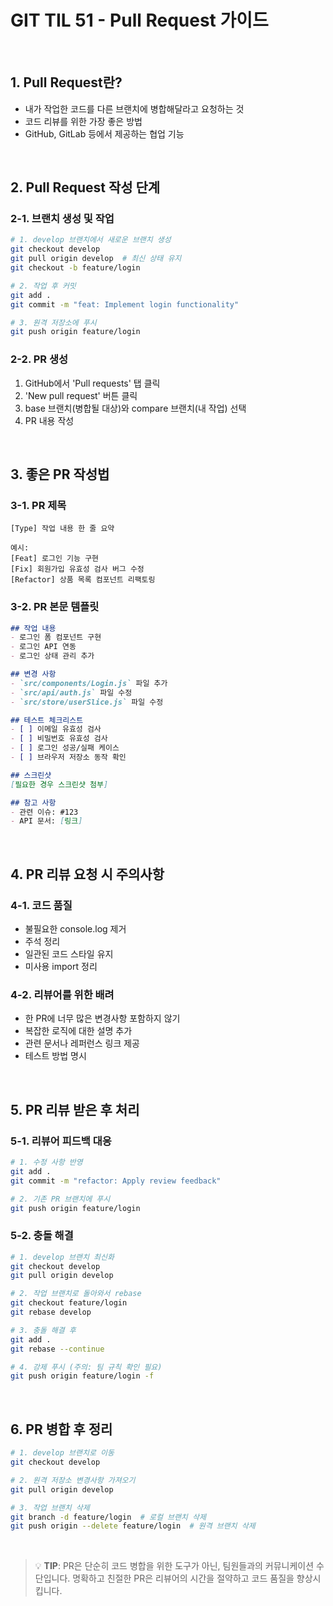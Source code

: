 # GIT TIL 51 - Pull Request 가이드

<br>

## 1. Pull Request란?
- 내가 작업한 코드를 다른 브랜치에 병합해달라고 요청하는 것
- 코드 리뷰를 위한 가장 좋은 방법
- GitHub, GitLab 등에서 제공하는 협업 기능

<br>

## 2. Pull Request 작성 단계

### 2-1. 브랜치 생성 및 작업
```bash
# 1. develop 브랜치에서 새로운 브랜치 생성
git checkout develop
git pull origin develop  # 최신 상태 유지
git checkout -b feature/login

# 2. 작업 후 커밋
git add .
git commit -m "feat: Implement login functionality"

# 3. 원격 저장소에 푸시
git push origin feature/login
```

### 2-2. PR 생성
1. GitHub에서 'Pull requests' 탭 클릭
2. 'New pull request' 버튼 클릭
3. base 브랜치(병합될 대상)와 compare 브랜치(내 작업) 선택
4. PR 내용 작성

<br>

## 3. 좋은 PR 작성법

### 3-1. PR 제목
```
[Type] 작업 내용 한 줄 요약

예시:
[Feat] 로그인 기능 구현
[Fix] 회원가입 유효성 검사 버그 수정
[Refactor] 상품 목록 컴포넌트 리팩토링
```

### 3-2. PR 본문 템플릿
```markdown
## 작업 내용
- 로그인 폼 컴포넌트 구현
- 로그인 API 연동
- 로그인 상태 관리 추가

## 변경 사항
- `src/components/Login.js` 파일 추가
- `src/api/auth.js` 파일 수정
- `src/store/userSlice.js` 파일 수정

## 테스트 체크리스트
- [ ] 이메일 유효성 검사
- [ ] 비밀번호 유효성 검사
- [ ] 로그인 성공/실패 케이스
- [ ] 브라우저 저장소 동작 확인

## 스크린샷
[필요한 경우 스크린샷 첨부]

## 참고 사항
- 관련 이슈: #123
- API 문서: [링크]
```

<br>

## 4. PR 리뷰 요청 시 주의사항

### 4-1. 코드 품질
- 불필요한 console.log 제거
- 주석 정리
- 일관된 코드 스타일 유지
- 미사용 import 정리

### 4-2. 리뷰어를 위한 배려
- 한 PR에 너무 많은 변경사항 포함하지 않기
- 복잡한 로직에 대한 설명 추가
- 관련 문서나 레퍼런스 링크 제공
- 테스트 방법 명시

<br>

## 5. PR 리뷰 받은 후 처리

### 5-1. 리뷰어 피드백 대응
```bash
# 1. 수정 사항 반영
git add .
git commit -m "refactor: Apply review feedback"

# 2. 기존 PR 브랜치에 푸시
git push origin feature/login
```

### 5-2. 충돌 해결
```bash
# 1. develop 브랜치 최신화
git checkout develop
git pull origin develop

# 2. 작업 브랜치로 돌아와서 rebase
git checkout feature/login
git rebase develop

# 3. 충돌 해결 후
git add .
git rebase --continue

# 4. 강제 푸시 (주의: 팀 규칙 확인 필요)
git push origin feature/login -f
```

<br>

## 6. PR 병합 후 정리

```bash
# 1. develop 브랜치로 이동
git checkout develop

# 2. 원격 저장소 변경사항 가져오기
git pull origin develop

# 3. 작업 브랜치 삭제
git branch -d feature/login  # 로컬 브랜치 삭제
git push origin --delete feature/login  # 원격 브랜치 삭제
```

<br>

> 💡 **TIP**: PR은 단순히 코드 병합을 위한 도구가 아닌, 팀원들과의 커뮤니케이션 수단입니다.
> 명확하고 친절한 PR은 리뷰어의 시간을 절약하고 코드 품질을 향상시킵니다.



